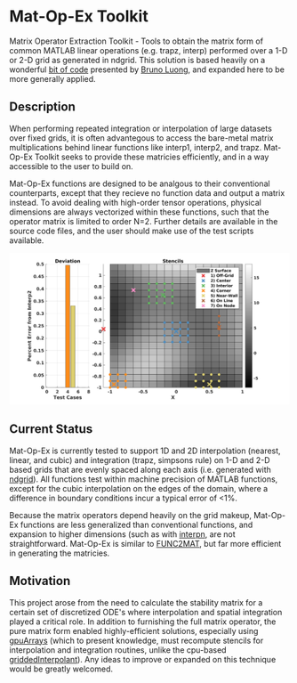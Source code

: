 # Mat-Op-Ex Toolkit

Matrix Operator Extraction Toolkit - Tools to obtain the matrix form of common MATLAB linear operations (e.g. trapz, interp) performed over a  1-D or 2-D grid as generated in ndgrid. This solution is based heavily on a wonderful [bit of code](https://www.mathworks.com/matlabcentral/answers/573703-get-interpolation-transfer-relation-matrix-instead-of-interpolated-values) presented by [Bruno Luong](https://www.mathworks.com/matlabcentral/profile/authors/390839), and expanded here to be more generally applied. 

## Description
When performing repeated integration or interpolation of large datasets over fixed grids, it is often advantegous to access the bare-metal matrix multiplications behind linear functions like interp1, interp2, and trapz. Mat-Op-Ex Toolkit seeks to provide these matricies efficiently, and in a way accessible to the user to build on. 

Mat-Op-Ex functions are designed to be analgous to their conventional counterparts, except that they recieve no function data and output a matrix instead. To avoid dealing with high-order tensor operations, physical dimensions are always vectorized within these functions, such that the operator matrix is limited to order N=2. Further details are available in the source code files, and the user should make use of the test scripts available. 

<img src="https://github.com/lynch4815/mat-op-ex/blob/main/figures/test_interp2_base.png" alt="p1" width="600"/>


## Current Status
Mat-Op-Ex is currently tested to support 1D and 2D interpolation (nearest, linear, and cubic) and integration (trapz, simpsons rule) on 1-D and 2-D based grids that are evenly spaced along each axis (i.e. generated with [ndgrid](https://www.mathworks.com/help/matlab/ref/ndgrid.html)). All functions test within machine precision of MATLAB functions, except for the cubic interpolation on the edges of the domain, where a difference in boundary conditions incur a typical error of <1%. 

Because the matrix operators depend heavily on the grid makeup, Mat-Op-Ex functions are less generalized than conventional functions, and expansion to higher dimensions (such as with [interpn](https://www.mathworks.com/help/matlab/ref/interpn.html), are not straightforward. Mat-Op-Ex is similar to [FUNC2MAT](https://www.mathworks.com/matlabcentral/fileexchange/44669-func2mat-convert-linear-function-to-matrix), but far more efficient in generating the matricies. 

## Motivation
This project arose from the need to calculate the stability matrix for a certain set of discretized ODE's where interpolation and spatial integration played a critical role. In addition to furnishing the full matrix operator, the pure matrix form enabled highly-efficient solutions, especially using [gpuArrays](https://www.mathworks.com/help/parallel-computing/run-matlab-functions-on-a-gpu.html) (which to present knowledge, must recompute stencils for interpolation and integration routines, unlike the cpu-based [griddedInterpolant](http://health.ahs.upei.ca/KubiosHRV/MCR/toolbox/matlab/demos/html/griddedInterpolantDemo.html)). Any ideas to improve or expanded on this technique would be greatly welcomed. 

